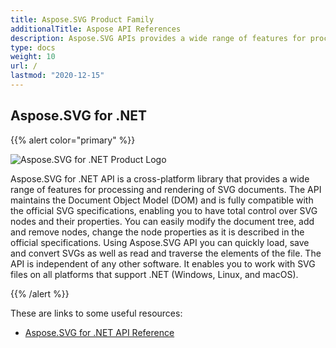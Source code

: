 ```yaml
---
title: Aspose.SVG Product Family
additionalTitle: Aspose API References
description: Aspose.SVG APIs provides a wide range of features for processing and rendering of SVG documents. You can get all features (programmitically) which are required in an svg editor. 
type: docs
weight: 10
url: /
lastmod: "2020-12-15"
---
```


## Aspose.SVG for .NET

{{% alert color="primary" %}} 

![Aspose.SVG for .NET Product Logo](home_1)


Aspose.SVG for .NET API is a cross-platform library that provides a wide range of features for processing and rendering of SVG documents. The API maintains the Document Object Model (DOM) and is fully compatible with the official SVG specifications, enabling you to have total control over SVG nodes and their properties. You can easily modify the document tree, add and remove nodes, change the node properties as it is described in the official specifications. Using Aspose.SVG API you can quickly load, save and convert SVGs as well as read and traverse the elements of the file. The API is independent of any other software. It enables you to work with SVG files on all platforms that support .NET (Windows, Linux, and macOS).

{{% /alert %}} 

These are links to some useful resources:
- [Aspose.SVG for .NET API Reference](/svg/net/)


